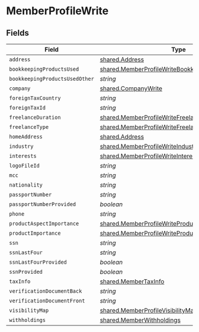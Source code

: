 # MemberProfileWrite


## Fields

| Field                                                                                                                  | Type                                                                                                                   | Required                                                                                                               | Description                                                                                                            |
| ---------------------------------------------------------------------------------------------------------------------- | ---------------------------------------------------------------------------------------------------------------------- | ---------------------------------------------------------------------------------------------------------------------- | ---------------------------------------------------------------------------------------------------------------------- |
| `address`                                                                                                              | [shared.Address](../../models/shared/address.md)                                                                       | :heavy_minus_sign:                                                                                                     | N/A                                                                                                                    |
| `bookkeepingProductsUsed`                                                                                              | [shared.MemberProfileWriteBookkeepingProductsUsed](../../models/shared/memberprofilewritebookkeepingproductsused.md)[] | :heavy_minus_sign:                                                                                                     | N/A                                                                                                                    |
| `bookkeepingProductsUsedOther`                                                                                         | *string*                                                                                                               | :heavy_minus_sign:                                                                                                     | N/A                                                                                                                    |
| `company`                                                                                                              | [shared.CompanyWrite](../../models/shared/companywrite.md)                                                             | :heavy_minus_sign:                                                                                                     | N/A                                                                                                                    |
| `foreignTaxCountry`                                                                                                    | *string*                                                                                                               | :heavy_minus_sign:                                                                                                     | N/A                                                                                                                    |
| `foreignTaxId`                                                                                                         | *string*                                                                                                               | :heavy_minus_sign:                                                                                                     | N/A                                                                                                                    |
| `freelanceDuration`                                                                                                    | [shared.MemberProfileWriteFreelanceDuration](../../models/shared/memberprofilewritefreelanceduration.md)               | :heavy_minus_sign:                                                                                                     | N/A                                                                                                                    |
| `freelanceType`                                                                                                        | [shared.MemberProfileWriteFreelanceType](../../models/shared/memberprofilewritefreelancetype.md)                       | :heavy_minus_sign:                                                                                                     | N/A                                                                                                                    |
| `homeAddress`                                                                                                          | [shared.Address](../../models/shared/address.md)                                                                       | :heavy_minus_sign:                                                                                                     | N/A                                                                                                                    |
| `industry`                                                                                                             | [shared.MemberProfileWriteIndustry](../../models/shared/memberprofilewriteindustry.md)                                 | :heavy_minus_sign:                                                                                                     | N/A                                                                                                                    |
| `interests`                                                                                                            | [shared.MemberProfileWriteInterests](../../models/shared/memberprofilewriteinterests.md)[]                             | :heavy_minus_sign:                                                                                                     | N/A                                                                                                                    |
| `logoFileId`                                                                                                           | *string*                                                                                                               | :heavy_minus_sign:                                                                                                     | N/A                                                                                                                    |
| `mcc`                                                                                                                  | *string*                                                                                                               | :heavy_minus_sign:                                                                                                     | N/A                                                                                                                    |
| `nationality`                                                                                                          | *string*                                                                                                               | :heavy_minus_sign:                                                                                                     | N/A                                                                                                                    |
| `passportNumber`                                                                                                       | *string*                                                                                                               | :heavy_minus_sign:                                                                                                     | N/A                                                                                                                    |
| `passportNumberProvided`                                                                                               | *boolean*                                                                                                              | :heavy_minus_sign:                                                                                                     | N/A                                                                                                                    |
| `phone`                                                                                                                | *string*                                                                                                               | :heavy_minus_sign:                                                                                                     | N/A                                                                                                                    |
| `productAspectImportance`                                                                                              | [shared.MemberProfileWriteProductAspectImportance](../../models/shared/memberprofilewriteproductaspectimportance.md)[] | :heavy_minus_sign:                                                                                                     | N/A                                                                                                                    |
| `productImportance`                                                                                                    | [shared.MemberProfileWriteProductImportance](../../models/shared/memberprofilewriteproductimportance.md)[]             | :heavy_minus_sign:                                                                                                     | N/A                                                                                                                    |
| `ssn`                                                                                                                  | *string*                                                                                                               | :heavy_minus_sign:                                                                                                     | N/A                                                                                                                    |
| `ssnLastFour`                                                                                                          | *string*                                                                                                               | :heavy_minus_sign:                                                                                                     | N/A                                                                                                                    |
| `ssnLastFourProvided`                                                                                                  | *boolean*                                                                                                              | :heavy_minus_sign:                                                                                                     | N/A                                                                                                                    |
| `ssnProvided`                                                                                                          | *boolean*                                                                                                              | :heavy_minus_sign:                                                                                                     | N/A                                                                                                                    |
| `taxInfo`                                                                                                              | [shared.MemberTaxInfo](../../models/shared/membertaxinfo.md)                                                           | :heavy_minus_sign:                                                                                                     | N/A                                                                                                                    |
| `verificationDocumentBack`                                                                                             | *string*                                                                                                               | :heavy_minus_sign:                                                                                                     | N/A                                                                                                                    |
| `verificationDocumentFront`                                                                                            | *string*                                                                                                               | :heavy_minus_sign:                                                                                                     | N/A                                                                                                                    |
| `visibilityMap`                                                                                                        | [shared.MemberProfileVisibilityMap](../../models/shared/memberprofilevisibilitymap.md)                                 | :heavy_minus_sign:                                                                                                     | N/A                                                                                                                    |
| `withholdings`                                                                                                         | [shared.MemberWithholdings](../../models/shared/memberwithholdings.md)                                                 | :heavy_minus_sign:                                                                                                     | N/A                                                                                                                    |